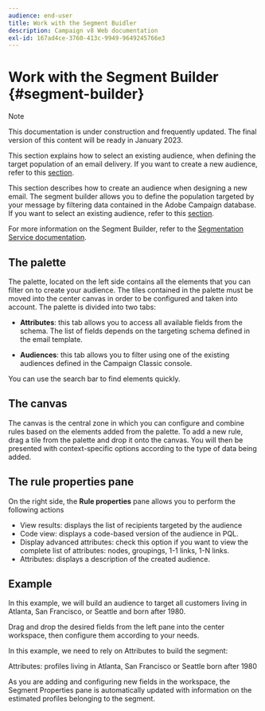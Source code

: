 ```yaml
---
audience: end-user
title: Work with the Segment Buidler
description: Campaign v8 Web documentation
exl-id: 167ad4ce-3760-413c-9949-9649245766e3
---
```

# Work with the Segment Builder {#segment-builder}

>[!NOTE]
>
>This documentation is under construction and frequently updated. The final version of this content will be ready in January 2023.

This section explains how to select an existing audience, when defining the target population of an email delivery. If you want to create a new audience, refer to this [section](segment-builder.md).

This section describes how to create an audience when designing a new email. The segment builder allows you to define the population targeted by your message by filtering data contained in the Adobe Campaign database. If you want to select an existing audience, refer to this [section](add-audience.md). 

For more information on the Segment Builder, refer to the [Segmentation Service documentation](https://experienceleague.adobe.com/docs/experience-platform/segmentation/ui/segment-builder.html?lang=en).

## The palette

The palette, located on the left side contains all the elements that you can filter on to create your audience. The tiles contained in the palette must be moved into the center canvas in order to be configured and taken into account. The palette is divided into two tabs:

* **Attributes**: this tab allows you to access all available fields from the schema. The list of fields depends on the targeting schema defined in the email template.

* **Audiences**: this tab allows you to filter using one of the existing audiences defined in the Campaign Classic console.

You can use the search bar to find elements quickly.

## The canvas

The canvas is the central zone in which you can configure and combine rules based on the elements added from the palette. To add a new rule, drag a tile from the palette and drop it onto the canvas. You will then be presented with context-specific options according to the type of data being added. 

## The rule properties pane

On the right side, the **Rule properties** pane allows you to perform the following actions

* View results: displays the list of recipients targeted by the audience
* Code view: displays a code-based version of the audience in PQL.
* Display advanced attributes: check this option if you want to view the complete list of attributes: nodes, groupings, 1-1 links, 1-N links.
* Attributes: displays a description of the created audience.

## Example

In this example, we will build an audience to target all customers living in Atlanta, San Francisco, or Seattle and born after 1980. 

Drag and drop the desired fields from the left pane into the center workspace, then configure them according to your needs.

In this example, we need to rely on Attributes to build the segment:

Attributes: profiles living in Atlanta, San Francisco or Seattle born after 1980

As you are adding and configuring new fields in the workspace, the Segment Properties pane is automatically updated with information on the estimated profiles belonging to the segment.
